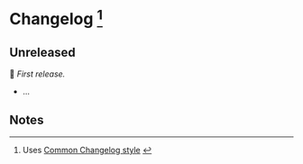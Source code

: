 # Changelog [^1]


## Unreleased

🌱 _First release._

- ...


## Notes

[^1]: Uses [Common Changelog style](https://common-changelog.org/) [^2]
[^2]: https://github.com/vweevers/common-changelog#readme
